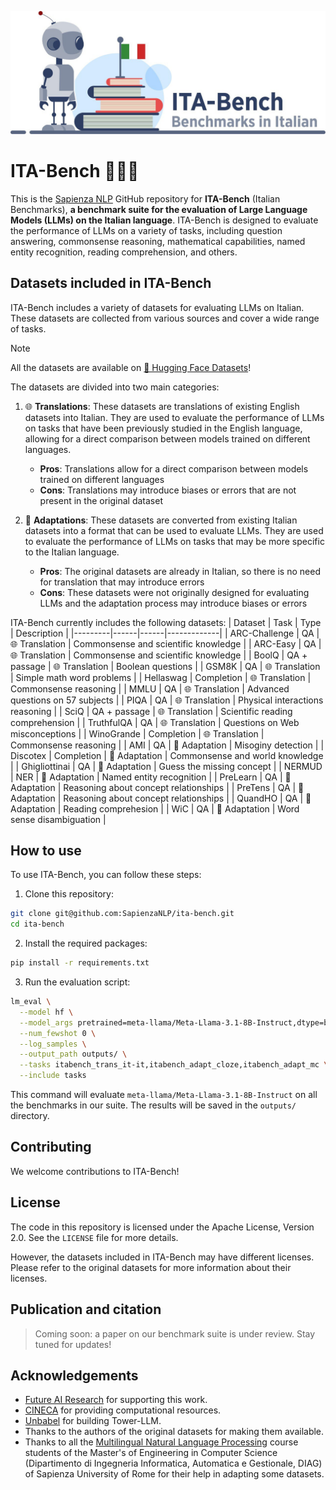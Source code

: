 <p align="center">
  <img src="ITA-bench.jpg" />
</p>

# ITA-Bench 🤖🇮🇹
This is the [Sapienza NLP](https://github.com/sapienzanlp) GitHub repository for **ITA-Bench** (Italian Benchmarks), **a benchmark suite for the evaluation of Large Language Models (LLMs) on the Italian language**. ITA-Bench is designed to evaluate the performance of LLMs on a variety of tasks, including question answering, commonsense reasoning, mathematical capabilities, named entity recognition, reading comprehension, and others. 

## Datasets included in ITA-Bench
ITA-Bench includes a variety of datasets for evaluating LLMs on Italian. These datasets are collected from various sources and cover a wide range of tasks.

> [!NOTE]
> All the datasets are available on [🤗 Hugging Face Datasets](https://huggingface.co/collections/sapienzanlp/italian-benchmarks-for-llms-66337ca59e6df7d7d4933896)!

The datasets are divided into two main categories:
1. 🌐 **Translations**: These datasets are translations of existing English datasets into Italian. They are used to evaluate the performance of LLMs on tasks that have been previously studied in the English language, allowing for a direct comparison between models trained on different languages.
    - **Pros**: Translations allow for a direct comparison between models trained on different languages
    - **Cons**: Translations may introduce biases or errors that are not present in the original dataset

2. 🔨 **Adaptations**: These datasets are converted from existing Italian datasets into a format that can be used to evaluate LLMs. They are used to evaluate the performance of LLMs on tasks that may be more specific to the Italian language.
    - **Pros**: The original datasets are already in Italian, so there is no need for translation that may introduce errors
    - **Cons**: These datasets were not originally designed for evaluating LLMs and the adaptation process may introduce biases or errors

ITA-Bench currently includes the following datasets:
| Dataset | Task | Type | Description |
|---------|------|------|-------------|
| ARC-Challenge | QA | 🌐 Translation | Commonsense and scientific knowledge |
| ARC-Easy | QA | 🌐 Translation | Commonsense and scientific knowledge |
| BoolQ | QA + passage | 🌐 Translation | Boolean questions |
| GSM8K | QA | 🌐 Translation | Simple math word problems |
| Hellaswag | Completion | 🌐 Translation | Commonsense reasoning |
| MMLU | QA | 🌐 Translation | Advanced questions on 57 subjects |
| PIQA | QA | 🌐 Translation | Physical interactions reasoning |
| SciQ | QA + passage | 🌐 Translation | Scientific reading comprehension |
| TruthfulQA | QA | 🌐 Translation | Questions on Web misconceptions |
| WinoGrande | Completion | 🌐 Translation | Commonsense reasoning |
| AMI | QA | 🔨 Adaptation | Misoginy detection |
| Discotex | Completion | 🔨 Adaptation | Commonsense and world knowledge |
| Ghigliottinai | QA | 🔨 Adaptation | Guess the missing concept |
| NERMUD | NER | 🔨 Adaptation | Named entity recognition |
| PreLearn | QA | 🔨 Adaptation | Reasoning about concept relationships |
| PreTens | QA | 🔨 Adaptation | Reasoning about concept relationships |
| QuandHO | QA | 🔨 Adaptation | Reading comprehesion |
| WiC | QA | 🔨 Adaptation | Word sense disambiguation |


## How to use
To use ITA-Bench, you can follow these steps:
1. Clone this repository:
```bash
git clone git@github.com:SapienzaNLP/ita-bench.git
cd ita-bench
```
2. Install the required packages:
```bash
pip install -r requirements.txt
```
3. Run the evaluation script:
```bash
lm_eval \
  --model hf \
  --model_args pretrained=meta-llama/Meta-Llama-3.1-8B-Instruct,dtype=bfloat16 \
  --num_fewshot 0 \
  --log_samples \
  --output_path outputs/ \
  --tasks itabench_trans_it-it,itabench_adapt_cloze,itabench_adapt_mc \
  --include tasks
```
This command will evaluate `meta-llama/Meta-Llama-3.1-8B-Instruct` on all the benchmarks in our suite. The results will be saved in the `outputs/` directory.

## Contributing
We welcome contributions to ITA-Bench! 


## License
The code in this repository is licensed under the Apache License, Version 2.0. See the `LICENSE` file for more details.

However, the datasets included in ITA-Bench may have different licenses. Please refer to the original datasets for more information about their licenses.


## Publication and citation
> Coming soon: a paper on our benchmark suite is under review. Stay tuned for updates!

## Acknowledgements
* [Future AI Research](https://future-ai-research.it/) for supporting this work.
* [CINECA](https://www.cineca.it/) for providing computational resources.
* [Unbabel](https://unbabel.com/) for building Tower-LLM.
* Thanks to the authors of the original datasets for making them available.
* Thanks to all the [Multilingual Natural Language Processing](http://naviglinlp.blogspot.com/) course students of the Master's of Engineering in Computer Science (Dipartimento di Ingegneria Informatica, Automatica e Gestionale, DIAG) of Sapienza University of Rome for their help in adapting some datasets.
